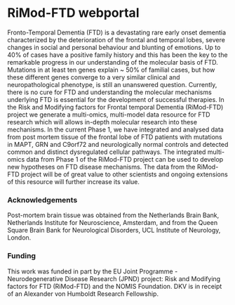 #  RiMod-FTD webportal

Fronto-Temporal Dementia (FTD) is a devastating rare early onset dementia characterized by the deterioration of the frontal and temporal lobes, severe changes in social and personal behaviour and blunting of emotions. Up to 40% of cases have a positive family history and this has been the key to the remarkable progress in our understanding of the molecular basis of FTD. Mutations in at least ten genes explain ~ 50% of familial cases, but how these different genes converge to a very similar clinical and neuropathological phenotype, is still an unanswered question. Currently, there is no cure for FTD and understanding the molecular mechanisms underlying FTD is essential for the development of successful therapies. In the Risk and Modifying factors for Frontal temporal Dementia (RiMod-FTD) project we generate a multi-omics, multi-model data resource for FTD research which will allows in-depth molecular research into these mechanisms. In the current Phase 1, we have integrated and analysed data from post mortem tissue of the frontal lobe of FTD patients with mutations in MAPT, GRN and C9orf72 and neurologically normal controls and detected common and distinct dysregulated cellular pathways. The integrated multi-omics data from Phase 1 of the RiMod-FTD project can be used to develop new hypotheses on FTD disease mechanisms. The data from the RiMod-FTD project will be of great value to other scientists and ongoing extensions of this resource will further increase its value. 

### Acknowledgements 
Post-mortem brain tissue was obtained from the Netherlands Brain Bank, Netherlands Institute for Neuroscience, Amsterdam, and from the Queen Square Brain Bank for Neurological Disorders, UCL Institute of Neurology, London. 

### Funding 
This work was funded in part by the EU Joint Programme - Neurodegenerative Disease Research (JPND) project: Risk and Modifying factors for FTD (RiMod-FTD) and the NOMIS Foundation. DKV is in receipt of an Alexander von Humboldt Research Fellowship. 
